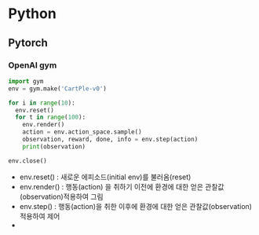 # Python
## Pytorch
### OpenAI gym
```python
import gym
env = gym.make('CartPle-v0')

for i in range(10):
  env.reset()
  for t in range(100):
    env.render()
    action = env.action_space.sample()
    observation, reward, done, info = env.step(action)
    print(observation)

env.close()
```
- env.reset() : 새로운 에피소드(initial env)를 불러옴(reset)
- env.render() : 행동(action) 을 취하기 이전에 환경에 대한 얻은 관찰값(observation)적용하여 그림
- env.step() : 행동(action)을 취한 이후에 환경에 대한 얻은 관찰값(observation)적용하여 제어
- 
